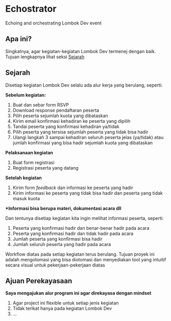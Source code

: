 # Echostrator
Echoing and orchestrating Lombok Dev event

## Apa ini?
Singkatnya, agar kegiatan-kegiatan Lombok Dev termenej dengan baik. Tujuan lengkapnya lihat seksi [Sejarah](./README.md/#sejarah)


## Sejarah
Disetiap kegiatan Lombok Dev selalu ada alur kerja yang berulang, seperti:

**Sebelum kegiatan:**
1. Buat dan sebar form RSVP
2. Download response pendaftaran peserta
3. Pilih peserta sejumlah kuota yang dibataskan
4. Kirim email konfirmasi kehadiran ke peserta yang dipilih
5. Tandai peserta yang konfirmasi kehadiran ya/tidak
6. Pilih peserta yang tersisa sejumlah peserta yang tidak bisa hadir
7. Ulangi langkah 3 sampai kehadiran seluruh peserta jelas (ya/tidak) atau jumlah konfirmasi yang bisa hadir sejumlah kuota yang dibataskan

**Pelaksanaan kegiatan**
1. Buat form registrasi
2. Registrasi peserta yang datang

**Setelah kegiatan**
1. Kirim form _feedback_ dan informasi ke peserta yang hadir
2. Kirim informasi ke peserta yang tidak bisa hadir dan peserta yang tidak masuk kuota

**\*Informasi bisa berupa materi, dokumentasi acara dll**

Dan tentunya disetiap kegiatan kita ingin melihat informasi peserta, seperti:
1. Peserta yang konfirmasi hadir dan benar-benar hadir pada acara
2. Peserta yang konfirmasi hadir dan tidak hadir pada acara
3. Jumlah peserta yang konfirmasi bisa hadir
4. Jumlah seluruh peserta yang hadir pada acara

Workflow diatas pada setiap kegiatan terus berulang. Tujuan proyek ini adalah mengotomasi yang bisa diotomasi dan menyediakan tool yang intuitif secara visual untuk pekerjaan-pekerjaan diatas


## Ajuan Perekayasaan
**Saya mengajukan alur program ini agar direkayasa dengan mindset**
1. Agar project ini flexible untuk setiap jenis kegiatan
2. Tidak terikat hanya pada kegiatan Lombok Dev
3. ...
